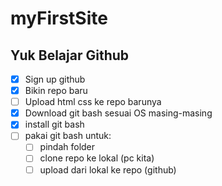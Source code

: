 # myFirstSite
## Yuk Belajar Github
- [x] Sign up github
- [x] Bikin repo baru
- [ ] Upload html css ke repo barunya
- [x] Download git bash sesuai OS masing-masing
- [x] install git bash
- [ ] pakai git bash untuk:
  - [ ]  pindah folder
  - [ ]  clone repo ke lokal (pc kita)
  - [ ]  upload dari lokal ke repo (github)

